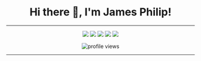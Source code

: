 <!-- Header -->
<h1 align="center">Hi there 👋, I'm James Philip!</h1>

---

<!-- Badges / Shields -->
<p align="center">
  <img src="https://img.shields.io/badge/Code-ReactJS-informational?style=flat&logo=react&color=61DAFB" />
  <img src="https://img.shields.io/badge/Code-Flutter-informational?style=flat&logo=flutter&color=blue" />
  <img src="https://img.shields.io/badge/Backend-Python-informational?style=flat&logo=python&color=yellow" />
  <img src="https://img.shields.io/badge/Database-MongoDB-informational?style=flat&logo=mongodb&color=47A248" />
  <img src="https://img.shields.io/badge/3D_Printing-BambuLab-orange?style=flat&logo=print&color=orange" />
</p>

<!-- Visitor Counter -->
<p align="center">
  <img src="https://komarev.com/ghpvc/?username=JamesVSeVERYBODY&style=flat-square&color=blue" alt="profile views" />
</p>

---
